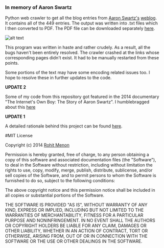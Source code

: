 ### In memory of Aaron Swartz ###

Python web crawler to get all the blog entries from [Aaron Swartz's](http://en.wikipedia.org/wiki/Aaron_Swartz) [weblog](http://www.aaronsw.com/weblog/). It contains all of the 449 entries.  The output was written into .txt files which I then converted to PDF. The PDF file can be downloaded separately [here](https://github.com/rohitsm/aaronsw_RawThought/tree/master/PDF). 

![alt text](https://github.com/rohitsm/aaronsw_RawThought/tree/master/images/Aaron_Swartz.png "Aaron Swartz (1986 - 2013)")

This program was written in haste and rather crudely. As a result, all the bugs haven't been entirely resolved. The crawler crashed at the links whose corresponding pages didn't exist. It had to be manually restarted from these points. 

Some portions of the text may have some encoding related issues too. I hope to resolve these in further updates to the code. 

**UPDATE 2** 

Some of my code from this repository got featured in the 2014 documentary "The Internet's Own Boy: The Story of Aaron Swartz". I humblebragged about this [here](http://blog.rohitsm.com/2014/11/humblebrag-this-blog-got-featured-in.html)

**UPDATE 1** 

A detailed rationale behind this project can be found [here](http://blog.rohitsm.com/2013/01/remembering-aaron-swartz-raw-thought.html). 



#MIT License

Copyright (c) 2014 [Rohit Menon](www.rohitsm.com)

Permission is hereby granted, free of charge, to any person obtaining a copy of this software and associated documentation files (the "Software"), to deal in the Software without restriction, including without limitation the rights to use, copy, modify, merge, publish, distribute, sublicense, and/or sell copies of the Software, and to permit persons to whom the Software is furnished to do so, subject to the following conditions:

The above copyright notice and this permission notice shall be included in all copies or substantial portions of the Software.

THE SOFTWARE IS PROVIDED "AS IS", WITHOUT WARRANTY OF ANY KIND, EXPRESS OR IMPLIED, INCLUDING BUT NOT LIMITED TO THE WARRANTIES OF MERCHANTABILITY, FITNESS FOR A PARTICULAR PURPOSE AND NONINFRINGEMENT. IN NO EVENT SHALL THE AUTHORS OR COPYRIGHT HOLDERS BE LIABLE FOR ANY CLAIM, DAMAGES OR OTHER LIABILITY, WHETHER IN AN ACTION OF CONTRACT, TORT OR OTHERWISE, ARISING FROM, OUT OF OR IN CONNECTION WITH THE SOFTWARE OR THE USE OR OTHER DEALINGS IN THE SOFTWARE.
